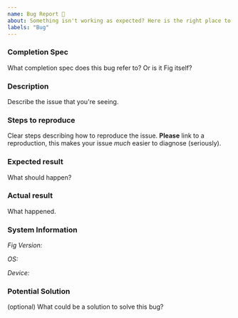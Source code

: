 ```yaml
---
name: Bug Report 🐞
about: Something isn't working as expected? Here is the right place to report. For questions, please use forum.withfig.com
labels: "Bug"
---
```


<!--
  Please fill out each section below, otherwise, your issue will be closed. This info allows Fig maintainers to diagnose (and fix!) your issue as quickly as possible.

  Useful Links:
  - Documentation: https://withfig.com/docs/autocomplete/getting-started

  Before opening a new issue, please search existing issues: https://github.com/withfig/autocomplete/issues
-->

### Completion Spec

What completion spec does this bug refer to? Or is it Fig itself?

### Description

Describe the issue that you're seeing.

### Steps to reproduce

Clear steps describing how to reproduce the issue. **Please** link to a reproduction, this makes your issue _much_ easier to diagnose (seriously).

### Expected result

What should happen?

### Actual result

What happened.

### System Information

*Fig Version:* 

*OS:*

*Device:*

### Potential Solution

(optional) What could be a solution to solve this bug?
